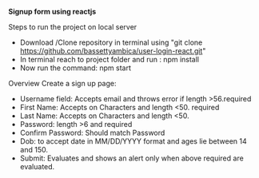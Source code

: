 **Signup form using reactjs**

Steps to run the project on local server
- Download /Clone repository in terminal using "git clone https://github.com/bassettyambica/user-login-react.git"
- In terminal reach to project folder and run : npm install
- Now run the command: npm start

Overview Create a sign up page:
- Username field: Accepts email and throws error if length >56.required
- First Name: Accepts on Characters and length <50. required
- Last Name: Accepts on Characters and length <50.
- Password: length >6 and required
- Confirm Password: Should match Password
- Dob: to accept date in MM/DD/YYYY format and ages lie between 14 and 150.
- Submit: Evaluates and shows an alert only when above required are evaluated.
